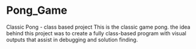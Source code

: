 # Pong_Game
Classic Pong - class based project
This is the classic game pong. the idea behind this project was to create a fully class-based program with 
visual outputs that assist in debugging and solution finding.
